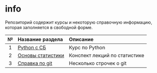 # info

Репозиторий содержит курсы и некоторую справочную информацию, которая заполняется в свободной форме.

| № | Название раздела | Описание | 
| :----: | :---------------------- | :---------------------- | 
| 1 | [Python с СБ](https://github.com/observer012/courses/blob/main/Python%20с%20СБ/Python%20с%20СБ.ipynb) | Курс по Python |
| 2 | [Основы статистики](https://github.com/observer012/courses/blob/main/Основы%20статистики(Stepik)/Основы%20статистики.ipynb) | Конспект лекций по статистике |
| 3 | [Справка по git](https://github.com/observer012/courses/blob/main/Справка%20по%20git/Заметки%20git.ipynb) | Несколько строчек о git |
